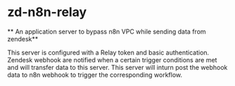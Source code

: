# zd-n8n-relay

** An application server to bypass n8n VPC while sending data from zendesk**

This server is configured with a Relay token and basic authentication. Zendesk webhook are notified when a certain trigger conditions are met and will transfer data to this server. This server will inturn post the webhook data to n8n webhook to trigger the corresponding workflow.